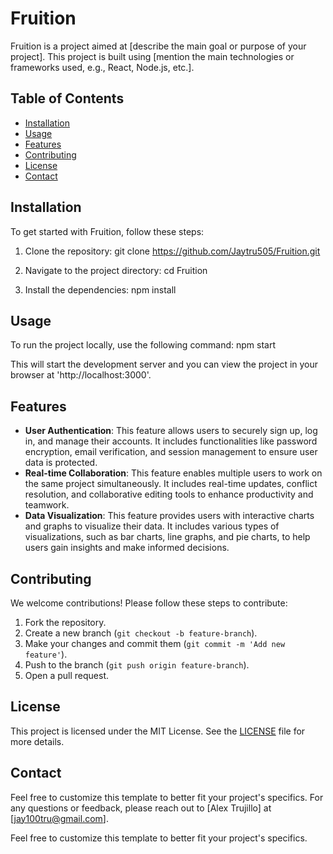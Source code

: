 # Fruition

Fruition is a project aimed at [describe the main goal or purpose of your project]. This project is built using [mention the main technologies or frameworks used, e.g., React, Node.js, etc.].

## Table of Contents

- [Installation](#installation)
- [Usage](#usage)
- [Features](#features)
- [Contributing](#contributing)
- [License](#license)
- [Contact](#contact)

## Installation

To get started with Fruition, follow these steps:

1. Clone the repository:
   git clone https://github.com/Jaytru505/Fruition.git
   
2. Navigate to the project directory:
   cd Fruition

3. Install the dependencies:
   npm install

## Usage

To run the project locally, use the following command:
   npm start

This will start the development server and you can view the project in your browser at 'http://localhost:3000'.

## Features

- **User Authentication**: This feature allows users to securely sign up, log in, and manage their accounts. It includes functionalities like password encryption, email verification, and session management to ensure user data is protected.
- **Real-time Collaboration**: This feature enables multiple users to work on the same project simultaneously. It includes real-time updates, conflict resolution, and collaborative editing tools to enhance productivity and teamwork.
- **Data Visualization**: This feature provides users with interactive charts and graphs to visualize their data. It includes various types of visualizations, such as bar charts, line graphs, and pie charts, to help users gain insights and make informed decisions.

## Contributing

We welcome contributions! Please follow these steps to contribute:

1. Fork the repository.
2. Create a new branch (`git checkout -b feature-branch`).
3. Make your changes and commit them (`git commit -m 'Add new feature'`).
4. Push to the branch (`git push origin feature-branch`).
5. Open a pull request.

## License

This project is licensed under the MIT License. See the [LICENSE](LICENSE) file for more details.

## Contact

Feel free to customize this template to better fit your project's specifics. 
For any questions or feedback, please reach out to [Alex Trujillo] at [jay100tru@gmail.com].

Feel free to customize this template to better fit your project's specifics. 
